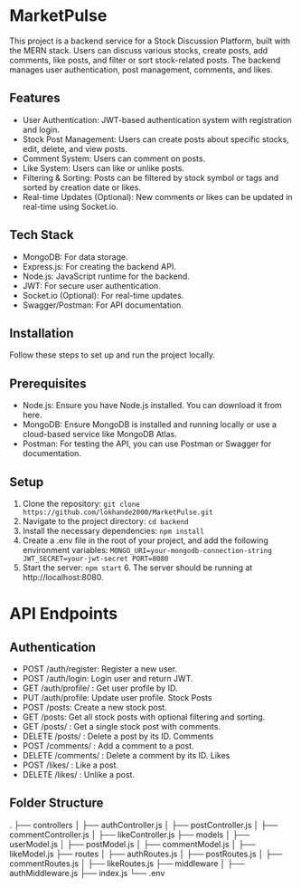 # MarketPulse

This project is a backend service for a Stock Discussion Platform, built with the MERN stack. Users can discuss various stocks, create posts, add comments, like posts, and filter or sort stock-related posts. The backend manages user authentication, post management, comments, and likes.

## Features

- User Authentication: JWT-based authentication system with registration and login.
- Stock Post Management: Users can create posts about specific stocks, edit, delete, and view posts.
- Comment System: Users can comment on posts.
- Like System: Users can like or unlike posts.
- Filtering & Sorting: Posts can be filtered by stock symbol or tags and sorted by creation date or likes.
- Real-time Updates (Optional): New comments or likes can be updated in real-time using Socket.io.

## Tech Stack

- MongoDB: For data storage.
- Express.js: For creating the backend API.
- Node.js: JavaScript runtime for the backend.
- JWT: For secure user authentication.
- Socket.io (Optional): For real-time updates.
- Swagger/Postman: For API documentation.

## Installation

Follow these steps to set up and run the project locally.

## Prerequisites

- Node.js: Ensure you have Node.js installed. You can download it from here.
- MongoDB: Ensure MongoDB is installed and running locally or use a cloud-based service like MongoDB Atlas.
- Postman: For testing the API, you can use Postman or Swagger for documentation.

## Setup

1. Clone the repository:
   `git clone https://github.com/lokhande2000/MarketPulse.git`
2. Navigate to the project directory:
   `cd backend`
3. Install the necessary dependencies:
   `npm install`
4. Create a .env file in the root of your project, and add the following environment variables:
   `MONGO_URI=your-mongodb-connection-string
JWT_SECRET=your-jwt-secret
PORT=8080`
5. Start the server:
   `npm start` 6. The server should be running at http://localhost:8080.

# API Endpoints
## Authentication
- POST /auth/register: Register a new user.
- POST /auth/login: Login user and return JWT.
- GET /auth/profile/
: Get user profile by ID.
- PUT /auth/profile: Update user profile.
Stock Posts
- POST /posts: Create a new stock post.
- GET /posts: Get all stock posts with optional filtering and sorting.
- GET /posts/
: Get a single stock post with comments.
- DELETE /posts/
: Delete a post by its ID.
Comments
- POST /comments/
: Add a comment to a post.
- DELETE /comments/
: Delete a comment by its ID.
Likes
- POST /likes/
: Like a post.
- DELETE /likes/
: Unlike a post.

## Folder Structure

.
├── controllers
│   ├── authController.js
│   ├── postController.js
│   ├── commentController.js
│   ├── likeController.js
├── models
│   ├── userModel.js
│   ├── postModel.js
│   ├── commentModel.js
│   ├── likeModel.js
├── routes
│   ├── authRoutes.js
│   ├── postRoutes.js
│   ├── commentRoutes.js
│   ├── likeRoutes.js
├── middleware
│   ├── authMiddleware.js
├── index.js
└── .env